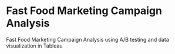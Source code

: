 # Fast Food Marketing Campaign Analysis
Fast Food Marketing Campaign Analysis using A/B testing and data visualization in Tableau
